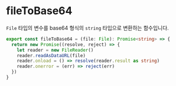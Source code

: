 # fileToBase64

`File` 타입의 변수를 base64 형식의 `string` 타입으로 변환하는 함수입니다.

```typescript title="services/utiles/index.ts"
export const fileToBase64 = (file: File): Promise<string> => {
  return new Promise((resolve, reject) => {
    let reader = new FileReader()
    reader.readAsDataURL(file)
    reader.onload = () => resolve(reader.result as string)
    reader.onerror = (err) => reject(err)
  })
}
```
